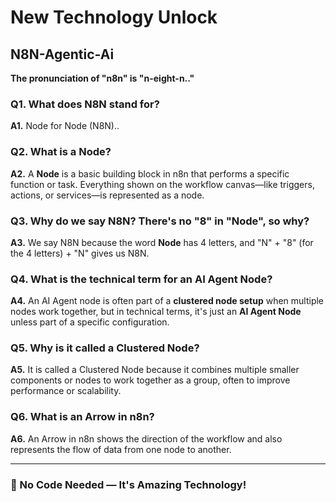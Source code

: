 # New Technology Unlock

## N8N-Agentic-Ai

**The pronunciation of "n8n" is "n-eight-n.."**

### Q1. What does **N8N** stand for?
**A1.** Node for Node (N8N)..

### Q2. What is a Node?
**A2.** A **Node** is a basic building block in n8n that performs a specific function or task. Everything shown on the workflow canvas—like triggers, actions, or services—is represented as a node.

### Q3. Why do we say N8N? There's no "8" in "Node", so why?
**A3.** We say N8N because the word **Node** has 4 letters, and "N" + "8" (for the 4 letters) + "N" gives us N8N.

### Q4. What is the technical term for an AI Agent Node?
**A4.** An AI Agent node is often part of a **clustered node setup** when multiple nodes work together, but in technical terms, it's just an **AI Agent Node** unless part of a specific configuration.

### Q5. Why is it called a Clustered Node?
**A5.** It is called a Clustered Node because it combines multiple smaller components or nodes to work together as a group, often to improve performance or scalability.

### Q6. What is an Arrow in n8n?
**A6.** An Arrow in n8n shows the direction of the workflow and also represents the flow of data from one node to another.

---

### 🚀 No Code Needed — It's Amazing Technology!
